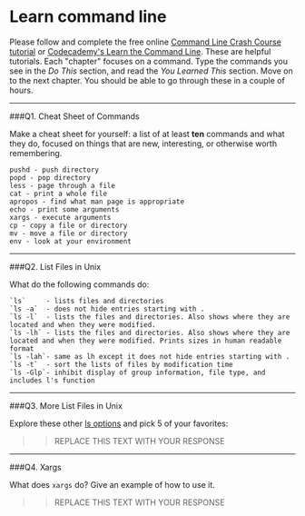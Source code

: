 # Learn command line

Please follow and complete the free online [Command Line Crash Course
tutorial](https://web.archive.org/web/20160708171659/http://cli.learncodethehardway.org/book/) or [Codecademy's Learn the Command Line](https://www.codecademy.com/learn/learn-the-command-line). These are helpful tutorials. Each "chapter" focuses on a command. Type the commands you see in the _Do This_ section, and read the _You Learned This_ section. Move on to the next chapter. You should be able to go through these in a couple of hours.

---

###Q1.  Cheat Sheet of Commands  

Make a cheat sheet for yourself: a list of at least **ten** commands and what they do, focused on things that are new, interesting, or otherwise worth remembering.

> > 
    pushd - push directory
    popd - pop directory
    less - page through a file
    cat - print a whole file
    apropos - find what man page is appropriate
    echo - print some arguments
    xargs - execute arguments
    cp - copy a file or directory
    mv - move a file or directory
    env - look at your environment

---

###Q2.  List Files in Unix   

What do the following commands do:  
> >
    `ls`     - lists files and directories 
    `ls -a`  - does not hide entries starting with .
    `ls -l`  - lists the files and directories. Also shows where they are located and when they were modified.
    `ls -lh` - lists the files and directories. Also shows where they are located and when they were modified. Prints sizes in human readable format
    `ls -lah`- same as lh except it does not hide entries starting with .
    `ls -t`  - sort the lists of files by modification time
    `ls -Glp`- inhibit display of group information, file type, and includes l's function


---

###Q3.  More List Files in Unix  

Explore these other [ls options](http://www.techonthenet.com/unix/basic/ls.php) and pick 5 of your favorites:

> > REPLACE THIS TEXT WITH YOUR RESPONSE

---

###Q4.  Xargs   

What does `xargs` do? Give an example of how to use it.

> > REPLACE THIS TEXT WITH YOUR RESPONSE

 

